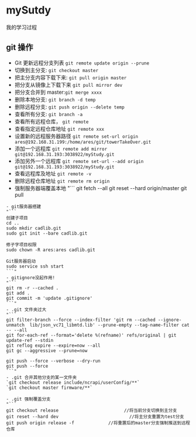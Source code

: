 # mySutdy

我的学习过程

## git 操作

- Git 更新远程分支列表 `git remote update origin --prune`
- 切换到主分支: `git checkout master`
- 把主分支内容下载下来: `git pull origin master`
- 把分支从镜像上下载下来 `git pull mirror dev`
- 把分支合并到 master:`git merge xxxx`
- 删除本地分支: `git branch -d temp`
- 删除远程分支: `git push origin --delete temp`
- 查看所有分支: `git branch -a`
- 查看所有远程仓库， `git remote`
- 查看指定远程仓库地址 `git remote xxx`
- 设置新的远程服务器路径 `git remote set-url origin ares@192.168.31.199:/home/ares/git/towerTakeOver.git`
- 添加一个远程库 `git remote add mirror git@192.168.31.193:3038922/myStudy.git`
- 添加另外一个远程库 `git remote set-url --add origin git@192.168.31.193:3038922/myStudy.git`
- 查看远程库及地址 `git remote -v`
- 删除远程仓库地址 `git remote rm origin`
- 强制服务器端覆盖本地
  "```
  git fetch --all
  git reset --hard origin/master
  git pull

````"
- git服务器搭建
"```
创建子项目
cd ..
sudo mkdir cadlib.git
sudo git init --bare cadlib.git

修子字项目权限
sudo chown -R ares:ares cadlib.git

Git服务器启动
sudo service ssh start
```"
- gitignore没起作用!
"```
git rm -r --cached .
git add .
git commit -m 'update .gitignore'
```"
- .git 文件夹过大
"```
git filter-branch --force --index-filter 'git rm --cached --ignore-unmatch  lib/json_vc71_libmtd.lib' --prune-empty --tag-name-filter cat -- --all
git for-each-ref --format='delete %(refname)' refs/original | git update-ref --stdin
git reflog expire --expire=now --all
git gc --aggressive --prune=now

git push --force --verbose --dry-run
git push --force
```"
- .git 合并其他分支的某一文件夹
`git checkout release include/ncrapi/userConfig/**`
`git checkout master firmware/**`

- .git 强制覆盖分支
"```
git checkout release                         //将当前分支切换到主分支
git reset --hard dev                           //将主分支重置为test分支
git push origin release -f             //将重置后的master分支强制推送到远程仓库
````
